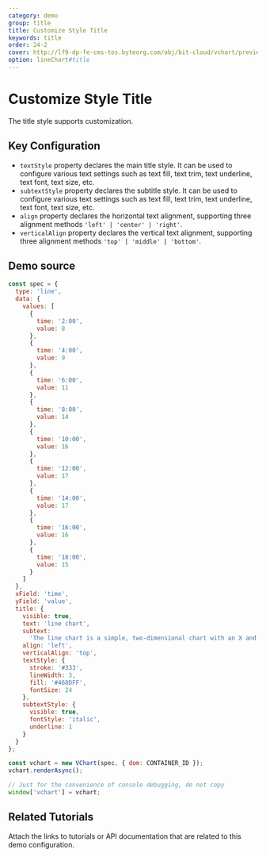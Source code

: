 ```yaml
---
category: demo
group: title
title: Customize Style Title
keywords: title
order: 24-2
cover: http://lf9-dp-fe-cms-tos.byteorg.com/obj/bit-cloud/vchart/preview/title/style-title.png
option: lineChart#title
---
```


# Customize Style Title

The title style supports customization.

## Key Configuration

- `textStyle` property declares the main title style. It can be used to configure various text settings such as text fill, text trim, text underline, text font, text size, etc.
- `subtextStyle` property declares the subtitle style. It can be used to configure various text settings such as text fill, text trim, text underline, text font, text size, etc.
- `align` property declares the horizontal text alignment, supporting three alignment methods `'left' | 'center' | 'right'`.
- `verticalAlign` property declares the vertical text alignment, supporting three alignment methods `'top' | 'middle' | 'bottom'`.

## Demo source

```javascript livedemo
const spec = {
  type: 'line',
  data: {
    values: [
      {
        time: '2:00',
        value: 8
      },
      {
        time: '4:00',
        value: 9
      },
      {
        time: '6:00',
        value: 11
      },
      {
        time: '8:00',
        value: 14
      },
      {
        time: '10:00',
        value: 16
      },
      {
        time: '12:00',
        value: 17
      },
      {
        time: '14:00',
        value: 17
      },
      {
        time: '16:00',
        value: 16
      },
      {
        time: '18:00',
        value: 15
      }
    ]
  },
  xField: 'time',
  yField: 'value',
  title: {
    visible: true,
    text: 'line chart',
    subtext:
      'The line chart is a simple, two-dimensional chart with an X and Y axis, each point representing a single value.',
    align: 'left',
    verticalAlign: 'top',
    textStyle: {
      stroke: '#333',
      lineWidth: 3,
      fill: '#468DFF',
      fontSize: 24
    },
    subtextStyle: {
      visible: true,
      fontStyle: 'italic',
      underline: 1
    }
  }
};

const vchart = new VChart(spec, { dom: CONTAINER_ID });
vchart.renderAsync();

// Just for the convenience of console debugging, do not copy
window['vchart'] = vchart;
```

## Related Tutorials

Attach the links to tutorials or API documentation that are related to this demo configuration.
